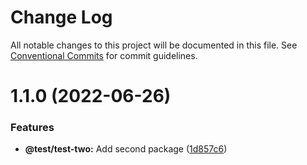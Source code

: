 # Change Log

All notable changes to this project will be documented in this file.
See [Conventional Commits](https://conventionalcommits.org) for commit guidelines.

# 1.1.0 (2022-06-26)


### Features

* **@test/test-two:** Add second package ([1d857c6](https://github.com/Valera-Palianov/lerna-test/commit/1d857c6e7d249a41ec1db0a7e54c7f8732631444))
